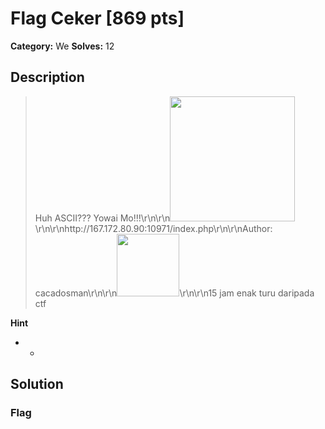 # Flag Ceker [869 pts]

**Category:** We
**Solves:** 12

## Description
>Huh ASCII??? Yowai Mo!!!\r\n\r\n<img src="https://imgx.sonora.id/crop/0x0:0x0/x/photo/2022/10/13/rsz-1rsz-gojo-arrives-late-anime-20221013031428.jpg" width="200px">\r\n\r\nhttp://167.172.80.90:10971/index.php\r\n\r\nAuthor: cacadosman\r\n\r\n<img src="https://external-preview.redd.it/48cN9tCmJBw-IcO2yoGtPnAFe9A5mVPLrvHqC2Usq0w.png?width=640&crop=smart&auto=webp&s=490477a275e30474565c1b74a18563149641c5bb" width="100px">\r\n\r\n15 jam enak turu daripada ctf

**Hint**
* -

## Solution

### Flag

